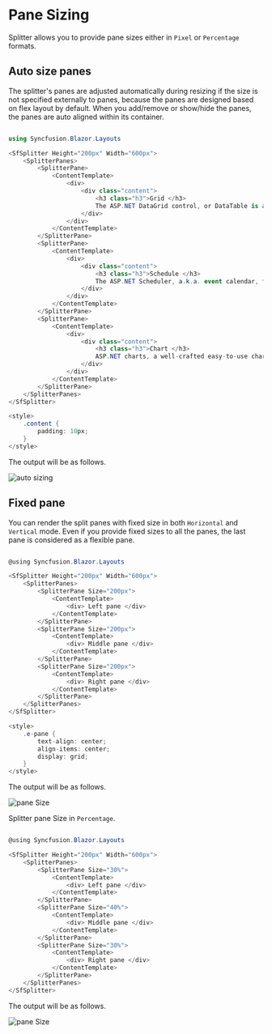# Pane Sizing

Splitter allows you to provide pane sizes either in `Pixel` or `Percentage` formats.

## Auto size panes

The splitter's panes are adjusted automatically during resizing if the size is not specified externally to panes, because the panes are designed based on flex layout by default. When you add/remove or show/hide the panes, the panes are auto aligned within its container.

```csharp

using Syncfusion.Blazor.Layouts

<SfSplitter Height="200px" Width="600px">
    <SplitterPanes>
        <SplitterPane>
            <ContentTemplate>
                <div>
                    <div class="content">
                        <h3 class="h3">Grid </h3>
                        The ASP.NET DataGrid control, or DataTable is a feature-rich control used to display data in a tabular format.
                    </div>
                </div>
            </ContentTemplate>
        </SplitterPane>
        <SplitterPane>
            <ContentTemplate>
                <div>
                    <div class="content">
                        <h3 class="h3">Schedule </h3>
                        The ASP.NET Scheduler, a.k.a. event calendar, facilitates almost all calendar features, thus allowing users to manage their time efficiently
                    </div>
                </div>
            </ContentTemplate>
        </SplitterPane>
        <SplitterPane>
            <ContentTemplate>
                <div>
                    <div class="content">
                        <h3 class="h3">Chart </h3>
                        ASP.NET charts, a well-crafted easy-to-use charting package, is used to add beautiful charts in web and mobile applications
                    </div>
                </div>
            </ContentTemplate>
        </SplitterPane>
    </SplitterPanes>
</SfSplitter>

<style>
    .content {
        padding: 10px;
    }
</style>

```

The output will be as follows.

![auto sizing](./images/auto-sizing-panes.png)

## Fixed pane

You can render the split panes with fixed size in both `Horizontal` and `Vertical` mode. Even if you provide fixed sizes to all the panes, the last pane is considered as a flexible pane.

```csharp

@using Syncfusion.Blazor.Layouts

<SfSplitter Height="200px" Width="600px">
    <SplitterPanes>
        <SplitterPane Size="200px">
            <ContentTemplate>
                <div> Left pane </div>
            </ContentTemplate>
        </SplitterPane>
        <SplitterPane Size="200px">
            <ContentTemplate>
                <div> Middle pane </div>
            </ContentTemplate>
        </SplitterPane>
        <SplitterPane Size="200px">
            <ContentTemplate>
                <div> Right pane </div>
            </ContentTemplate>
        </SplitterPane>
    </SplitterPanes>
</SfSplitter>

<style>
    .e-pane {
        text-align: center;
        align-items: center;
        display: grid;
    }
</style>

```

The output will be as follows.

![pane Size](./images/fixed-pane-pixel.png)

Splitter pane Size in `Percentage`.

```csharp

@using Syncfusion.Blazor.Layouts

<SfSplitter Height="200px" Width="600px">
    <SplitterPanes>
        <SplitterPane Size="30%">
            <ContentTemplate>
                <div> Left pane </div>
            </ContentTemplate>
        </SplitterPane>
        <SplitterPane Size="40%">
            <ContentTemplate>
                <div> Middle pane </div>
            </ContentTemplate>
        </SplitterPane>
        <SplitterPane Size="30%">
            <ContentTemplate>
                <div> Right pane </div>
            </ContentTemplate>
        </SplitterPane>
    </SplitterPanes>
</SfSplitter>

```

The output will be as follows.

![pane Size](./images/fixed-pane-percentage.png)